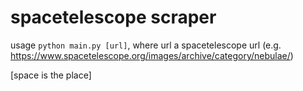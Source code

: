 # spacetelescope scraper

usage `python main.py [url]`, where url a spacetelescope url (e.g. https://www.spacetelescope.org/images/archive/category/nebulae/)

[space is the place]
